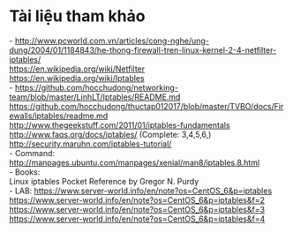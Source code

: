 # Tài liệu tham khảo

\- http://www.pcworld.com.vn/articles/cong-nghe/ung-dung/2004/01/1184843/he-thong-firewall-tren-linux-kernel-2-4-netfilter-iptables/  
https://en.wikipedia.org/wiki/Netfilter  
https://en.wikipedia.org/wiki/Iptables  
\- https://github.com/hocchudong/networking-team/blob/master/LinhLT/Iptables/README.md  
https://github.com/hocchudong/thuctap012017/blob/master/TVBO/docs/Firewalls/iptables/readme.md  
http://www.thegeekstuff.com/2011/01/iptables-fundamentals  
http://www.faqs.org/docs/iptables/ (Complete: 3,4,5,6,)  
http://security.maruhn.com/iptables-tutorial/  
\- Command: http://manpages.ubuntu.com/manpages/xenial/man8/iptables.8.html  
\- Books:  
Linux iptables Pocket Reference by Gregor N. Purdy  
\- LAB:
https://www.server-world.info/en/note?os=CentOS_6&p=iptables  
https://www.server-world.info/en/note?os=CentOS_6&p=iptables&f=2  
https://www.server-world.info/en/note?os=CentOS_6&p=iptables&f=3  
https://www.server-world.info/en/note?os=CentOS_6&p=iptables&f=4  

